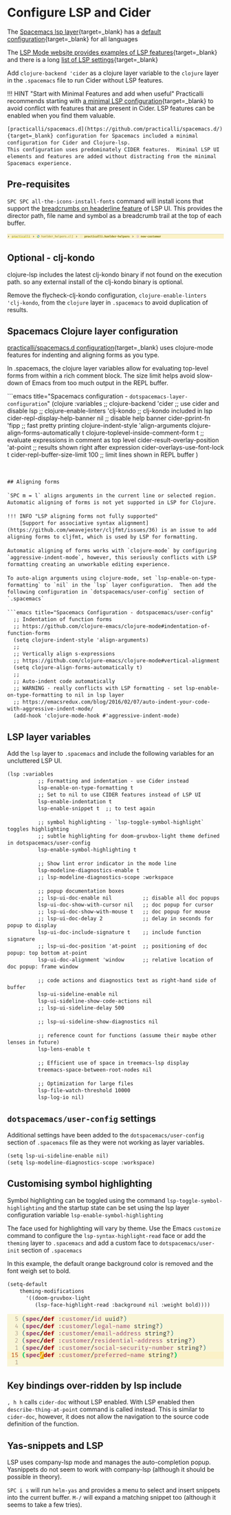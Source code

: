 # Configure LSP and Cider

The [Spacemacs lsp layer](https://github.com/syl20bnr/spacemacs/tree/develop/layers/%2Btools/lsp){target=_blank} has a [default configuration](https://github.com/syl20bnr/spacemacs/blob/develop/layers/+tools/lsp/config.el){target=_blank} for all languages

The [LSP Mode website provides examples of LSP features](https://emacs-lsp.github.io/lsp-mode/){target=_blank} and there is a long [list of LSP settings](https://emacs-lsp.github.io/lsp-mode/page/settings/){target=_blank}

Add `clojure-backend 'cider` as a clojure layer variable to the `clojure` layer in the `.spacemacs` file to run Cider without LSP features.


!!! HINT "Start with Minimal Features and add when useful"
    Practicalli recommends starting with [a minimal LSP configuration](https://github.com/practicalli/spacemacs.d/){target=_blank} to avoid conflict with features that are present in Cider.  LSP features can be enabled when you find them valuable.

    [practicalli/spacemacs.d](https://github.com/practicalli/spacemacs.d/){target=_blank} configuration for Spacemacs included a minimal configuration for Cider and Clojure-lsp.
    This configuration uses predominately CIDER features.  Minimal LSP UI elements and features are added without distracting from the minimal Spacemacs experience.



## Pre-requisites

`SPC SPC all-the-icons-install-fonts` command will install icons that support the [breadcrumbs on headerline feature](https://emacs-lsp.github.io/lsp-mode/page/main-features/#breadcrumb-on-headerline) of LSP UI.  This provides the director path, file name and symbol as a breadcrumb trail at the top of each buffer.

![Spacemacs LSP breadcrumbs](/images/spacemacs-lsp-breadcumbs.png)


## Optional - clj-kondo

clojure-lsp includes the latest clj-kondo binary if not found on the execution path. so any external install of the clj-kondo binary is optional.

Remove the flycheck-clj-kondo configuration, `clojure-enable-linters 'clj-kondo`, from the `clojure` layer in `.spacemacs` to avoid duplication of results.


## Spacemacs Clojure layer configuration

[practicalli/spacemacs.d configuration](https://github.com/practicalli/spacemacs.d/){target=_blank} uses clojure-mode features for indenting and aligning forms as you type.

In .spacemacs, the clojure layer variables allow for evaluating top-level forms from within a rich comment block.  The size limit helps avoid slow-down of Emacs from too much output in the REPL buffer.

```emacs title="Spacemacs configuration - `dotspacemacs-layer-configuration`"
     (clojure :variables
     ;; clojure-backend 'cider               ;; use cider and disable lsp
     ;; clojure-enable-linters 'clj-kondo    ;; clj-kondo included in lsp
     cider-repl-display-help-banner nil      ;; disable help banner
     cider-pprint-fn 'fipp                   ;; fast pretty printing
     clojure-indent-style 'align-arguments
     clojure-align-forms-automatically t
     clojure-toplevel-inside-comment-form t  ;; evaluate expressions in comment as top level
     cider-result-overlay-position 'at-point ;; results shown right after expression
     cider-overlays-use-font-lock t
     cider-repl-buffer-size-limit 100        ;; limit lines shown in REPL buffer
     )
```


## Aligning forms

`SPC m = l` aligns arguments in the current line or selected region.  Automatic aligning of forms is not yet supported in LSP for Clojure.

!!! INFO "LSP aligning forms not fully supported"
    [Support for associative syntax alignment](https://github.com/weavejester/cljfmt/issues/36) is an issue to add aligning forms to cljfmt, which is used by LSP for formatting.

Automatic aligning of forms works with `clojure-mode` by configuring `aggressive-indent-mode`, however, this seriously conflicts with LSP formatting creating an unworkable editing experience.

To auto-align arguments using clojure-mode, set `lsp-enable-on-type-formatting` to `nil` in the `lsp` layer configuration.  Then add the following configuration in `dotspacemacs/user-config` section of `.spacemacs`

```emacs title="Spacemacs Configuration - dotspacemacs/user-config"
  ;; Indentation of function forms
  ;; https://github.com/clojure-emacs/clojure-mode#indentation-of-function-forms
  (setq clojure-indent-style 'align-arguments)
  ;;
  ;; Vertically align s-expressions
  ;; https://github.com/clojure-emacs/clojure-mode#vertical-alignment
  (setq clojure-align-forms-automatically t)
  ;;
  ;; Auto-indent code automatically
  ;; WARNING - really conflicts with LSP formatting - set lsp-enable-on-type-formatting to nil in lsp layer
  ;; https://emacsredux.com/blog/2016/02/07/auto-indent-your-code-with-aggressive-indent-mode/
  (add-hook 'clojure-mode-hook #'aggressive-indent-mode)
```


## LSP layer variables

Add the `lsp` layer to `.spacemacs` and include the following variables for an uncluttered LSP UI.

```emacs title="Spacemacs configuration - dotspacemacs/user-config"
(lsp :variables
          ;; Formatting and indentation - use Cider instead
          lsp-enable-on-type-formatting t
          ;; Set to nil to use CIDER features instead of LSP UI
          lsp-enable-indentation t
          lsp-enable-snippet t  ;; to test again

          ;; symbol highlighting - `lsp-toggle-symbol-highlight` toggles highlighting
          ;; subtle highlighting for doom-gruvbox-light theme defined in dotspacemacs/user-config
          lsp-enable-symbol-highlighting t

          ;; Show lint error indicator in the mode line
          lsp-modeline-diagnostics-enable t
          ;; lsp-modeline-diagnostics-scope :workspace

          ;; popup documentation boxes
          ;; lsp-ui-doc-enable nil          ;; disable all doc popups
          lsp-ui-doc-show-with-cursor nil   ;; doc popup for cursor
          ;; lsp-ui-doc-show-with-mouse t   ;; doc popup for mouse
          ;; lsp-ui-doc-delay 2             ;; delay in seconds for popup to display
          lsp-ui-doc-include-signature t    ;; include function signature
          ;; lsp-ui-doc-position 'at-point  ;; positioning of doc popup: top bottom at-point
          lsp-ui-doc-alignment 'window      ;; relative location of doc popup: frame window

          ;; code actions and diagnostics text as right-hand side of buffer
          lsp-ui-sideline-enable nil
          lsp-ui-sideline-show-code-actions nil
          ;; lsp-ui-sideline-delay 500

          ;; lsp-ui-sideline-show-diagnostics nil

          ;; reference count for functions (assume their maybe other lenses in future)
          lsp-lens-enable t

          ;; Efficient use of space in treemacs-lsp display
          treemacs-space-between-root-nodes nil

          ;; Optimization for large files
          lsp-file-watch-threshold 10000
          lsp-log-io nil)
```

## `dotspacemacs/user-config` settings

Additional settings have been added to the `dotspacemacs/user-config` section of `.spacemacs` file as they were not working as layer variables.

```emacs title="Spacemacs Configuration - dotspacemacs/user-config"
(setq lsp-ui-sideline-enable nil)
(setq lsp-modeline-diagnostics-scope :workspace)
```


## Customising symbol highlighting

Symbol highlighting can be toggled using the command `lsp-toggle-symbol-highlighting` and the startup state can be set using the lsp layer configuration variable `lsp-enable-symbol-highlighting`

The face used for highlighting will vary by theme.  Use the Emacs `customize` command to configure the `lsp-syntax-highlight-read` face or add the `theming` layer to `.spacemacs` and add a custom face to `dotspacemacs/user-init` section of `.spacemacs`

In this example, the default orange background color is removed and the font weigh set to bold.
```emacs title "Spacemacs configuration - dotspacemacs/user-init"
(setq-default
    theming-modifications
      '((doom-gruvbox-light
         (lsp-face-highlight-read :background nil :weight bold))))
```

![doom gruvbox light - bold highlight for lsp](/images/doom-gruvbox-light-bold.png)


## Key bindings over-ridden by lsp include

`, h h` calls `cider-doc` without LSP enabled.  With LSP enabled then `describe-thing-at-point` command is called instead.  This is similar to `cider-doc`, however, it does not allow the navigation to the source code definition of the function.


## Yas-snippets and LSP

LSP uses company-lsp mode and manages the auto-completion popup.  Yasnippets do not seem to work with company-lsp (although it should be possible in theory).

`SPC i s` will run `helm-yas` and provides a menu to select and insert snippets into the current buffer.  `M-/` will expand a matching snippet too (although it seems to take a few tries).
